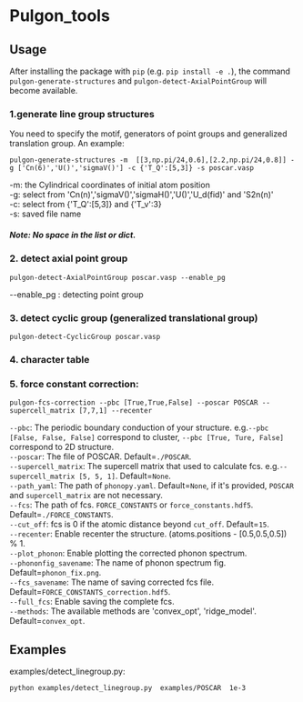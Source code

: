 # Pulgon_tools



## Usage
After installing the package with `pip` (e.g. `pip install -e .`), the command `pulgon-generate-structures` and `pulgon-detect-AxialPointGroup` will become available.

### 1.generate line group structures
 You need to specify the motif, generators of point groups and generalized translation group. An example:

```
pulgon-generate-structures -m  [[3,np.pi/24,0.6],[2.2,np.pi/24,0.8]] -g ['Cn(6)','U()','sigmaV()'] -c {'T_Q':[5,3]} -s poscar.vasp
```   



-m: the Cylindrical coordinates of initial atom position   
-g: select from 'Cn(n)','sigmaV()','sigmaH()','U()','U_d(fid)' and 'S2n(n)'  
-c: select from {'T_Q':[5,3]} and {'T_v':3}  
-s: saved file name  

##### Note: No space in the list or dict.


### 2. detect axial point group
```
pulgon-detect-AxialPointGroup poscar.vasp --enable_pg
```

--enable_pg : detecting point group


### 3. detect cyclic group (generalized translational group)
```
pulgon-detect-CyclicGroup poscar.vasp
```


### 4. character table



### 5. force constant correction:
```
pulgon-fcs-correction --pbc [True,True,False] --poscar POSCAR --supercell_matrix [7,7,1] --recenter
```
`--pbc`: The periodic boundary conduction of your structure. e.g.`--pbc [False, False, False]` correspond to cluster, `--pbc [True, Ture, False]` correspond to 2D structure.  
`--poscar`: The file of POSCAR. Default=`./POSCAR`.    
`--supercell_matrix`: The supercell matrix that used to calculate fcs. e.g.`--supercell_matrix [5, 5, 1]`. Default=`None`.    
`--path_yaml`: The path of `phonopy.yaml`. Default=`None`, if it's provided, `POSCAR` and `supercell_matrix` are not necessary.      
`--fcs`: The path of fcs. `FORCE_CONSTANTS` or `force_constants.hdf5`.  Default=`./FORCE_CONSTANTS`.   
`--cut_off`: fcs is 0 if the atomic distance beyond `cut_off`. Default=`15`.  
`--recenter`: Enable recenter the structure. (atoms.positions - [0.5,0.5,0.5]) % 1.  
`--plot_phonon`: Enable plotting the corrected phonon spectrum.   
`--phononfig_savename`: The name of phonon spectrum fig. Default=`phonon_fix.png`.   
`--fcs_savename`: The name of saving corrected fcs file. Default=`FORCE_CONSTANTS_correction.hdf5`.   
`--full_fcs`: Enable saving the complete fcs.   
`--methods`: The available methods are 'convex_opt', 'ridge_model'. Default=`convex_opt`.  


## Examples

examples/detect_linegroup.py:
```
python examples/detect_linegroup.py  examples/POSCAR  1e-3
```
